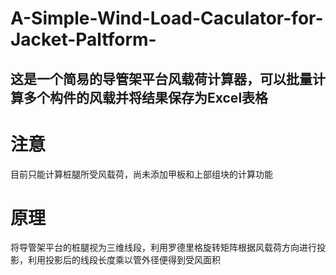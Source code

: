 # A-Simple-Wind-Load-Caculator-for-Jacket-Paltform-
## 这是一个简易的导管架平台风载荷计算器，可以批量计算多个构件的风载并将结果保存为Excel表格
# 注意
目前只能计算桩腿所受风载荷，尚未添加甲板和上部组块的计算功能
# 原理
将导管架平台的桩腿视为三维线段，利用罗德里格旋转矩阵根据风载荷方向进行投影，利用投影后的线段长度乘以管外径便得到受风面积
